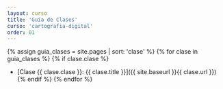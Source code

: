 ```yaml
---
layout: curso
title: 'Guía de Clases'
curso: 'cartografia-digital'
order: 01
---
```


{% assign guia_clases = site.pages | sort: 'clase' %}
{% for clase in guia_clases %}
{% if clase.clase %}
* [Clase {{ clase.clase }}: {{ clase.title }}]({{ site.baseurl }}{{ clase.url }})
{% endif %}
{% endfor %}
